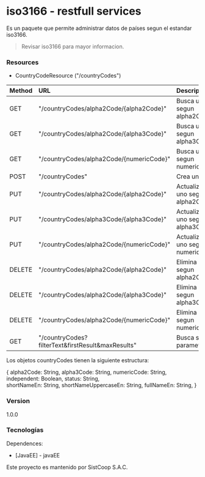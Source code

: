 # iso3166 - restfull services

Es un paquete que permite administrar datos de países segun el estandar iso3166.

> Revisar iso3166 para mayor informacion.

### Resources
* CountryCodeResource ("/countryCodes")


| Method        | URL                                               | Descripcion                       |
| :------------ |:--------------------------------------------------|:---------------------------------|
| GET           | "/countryCodes/alpha2Code/{alpha2Code}"           | Busca uno segun alpha2Code        |
| GET           | "/countryCodes/alpha2Code/{alpha3Code}"           | Busca uno segun alpha3Code        |
| GET           | "/countryCodes/alpha2Code/{numericCode}"          | Busca uno segun numericCode       |
| POST          | "/countryCodes"                                   | Crea uno                          |
| PUT           | "/countryCodes/alpha2Code/{alpha2Code}"           | Actualiza uno segun alpha2Code    |
| PUT           | "/countryCodes/alpha3Code/{alpha3Code}"           | Actualiza uno segun alpha3Code    |
| PUT           | "/countryCodes/alpha2Code/{numericCode}"          | Actualiza uno segun numericCode   |
| DELETE        | "/countryCodes/alpha2Code/{alpha2Code}"           | Elimina uno segun alpha2Code      |
| DELETE        | "/countryCodes/alpha2Code/{alpha3Code}"           | Elimina uno segun alpha3Code      |
| DELETE        | "/countryCodes/alpha2Code/{numericCode}"          | Elimina uno segun numericCode     |
| GET           | "/countryCodes?filterText&firstResult&maxResults" | Busca segun parametros            |


Los objetos countryCodes tienen la siguiente estructura:

{
   alpha2Code: String,
   alpha3Code: String,
   numericCode: String,    
   independent: Boolean,
   status: String,  
   shortNameEn: String,
   shortNameUppercaseEn: String,
   fullNameEn: String,
}

### Version
1.0.0

### Tecnologías

Dependences:

* [JavaEE] - javaEE

Este proyecto es mantenido por SistCoop S.A.C.